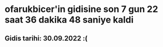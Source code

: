 # ofarukbicer'in gidisine son 7 gun 22 saat 36 dakika 48 saniye kaldi

## Gidis tarihi: 30.09.2022 :(